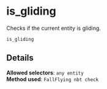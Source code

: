 # is_gliding

Checks if the current entity is gliding.

```fix
is_gliding
```


## Details

**Allowed selectors**: `any entity`<br>
**Method used**: `FallFlying nbt check`
